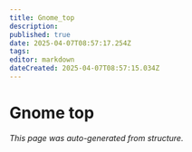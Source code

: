 ```yaml
---
title: Gnome_top
description: 
published: true
date: 2025-04-07T08:57:17.254Z
tags: 
editor: markdown
dateCreated: 2025-04-07T08:57:15.034Z
---
```


# Gnome top

*This page was auto-generated from structure.*